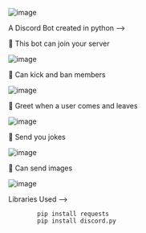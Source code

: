 ![image](https://github.com/user-attachments/assets/81e23da6-3846-48a5-ac51-825fed7c7d3a)

A Discord Bot created in python -->

📖 This bot can join your server 

![image](https://github.com/user-attachments/assets/b60b92c8-e95b-497d-b7eb-4c0c24113df1)

📖 Can kick and ban members 

![image](https://github.com/user-attachments/assets/7864cba2-dc07-4bd5-bdc9-b4a5c8156e8f)

📖 Greet when a user comes and leaves

![image](https://github.com/user-attachments/assets/5c732cfc-a0f8-4864-ae48-66d11dbb0a9c)

📖 Send you jokes

![image](https://github.com/user-attachments/assets/db905d6f-3a7b-4863-abda-d159ef64755a)

📖 Can send images 

![image](https://github.com/user-attachments/assets/5f7fbee6-27f7-482d-8095-84c8b6c1ed83)


Libraries Used -->

            pip install requests
            pip install discord.py
            
     




